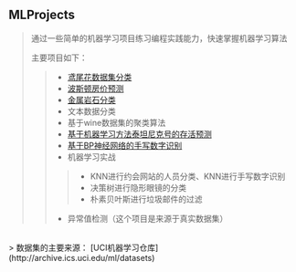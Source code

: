 ## MLProjects
> 通过一些简单的机器学习项目练习编程实践能力，快速掌握机器学习算法
>
> 主要项目如下：
>> * [鸢尾花数据集分类](https://github.com/zhongqiangwu960812/MachineLearnProjects/tree/master/IrisFlowerClassification)
>> * [波斯顿房价预测](https://github.com/zhongqiangwu960812/MachineLearnProjects/tree/master/BostonHousePriceRegression)
>> * [金属岩石分类](https://github.com/zhongqiangwu960812/MachineLearnProjects/tree/master/MinesRocksClassification)
>> * 文本数据分类
>> * 基于wine数据集的聚类算法
>> * [基于机器学习方法泰坦尼克号的存活预测](https://github.com/zhongqiangwu960812/MachineLearnProjects/tree/master/TitanicPredictionBaseML)
>> * [基于BP神经网络的手写数字识别](https://github.com/zhongqiangwu960812/MachineLearnProjects/tree/master/MinistClassificationBasedBPNetWork)
>> * 机器学习实战
>>> * KNN进行约会网站的人员分类、KNN进行手写数字识别
>>> * 决策树进行隐形眼镜的分类
>>> * 朴素贝叶斯进行垃圾邮件的过滤
>> * 异常值检测（这个项目是来源于真实数据集）
<br>
> 数据集的主要来源： [UCI机器学习仓库](http://archive.ics.uci.edu/ml/datasets)
